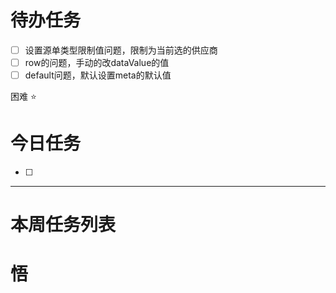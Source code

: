 # 待办任务
- [ ] 设置源单类型限制值问题，限制为当前选的供应商
- [ ] row的问题，手动的改dataValue的值
- [ ] default问题，默认设置meta的默认值

困难
⭐

# 今日任务
- [ ] 




------
# 本周任务列表



# 悟